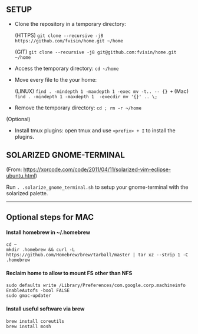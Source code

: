 ## SETUP
* Clone the repository in a temporary directory:

  (HTTPS) `git clone --recursive -j8 https://github.com/fvisin/home.git ~/home`
  
  (GIT) `git clone --recursive -j8 git@github.com:fvisin/home.git ~/home`

* Access the temporary directory: `cd ~/home`

* Move every file to the your home:

  (LINUX) `find . -mindepth 1 -maxdepth 1 -exec mv -t.. -- {} +`
  (Mac) `find . -mindepth 1 -maxdepth 1  -execdir mv '{}' .. \;`
  
* Remove the temporary directory: `cd ; rm -r ~/home`

(Optional)
* Install tmux plugins: open tmux and use `<prefix> + I` to install the plugins.

## SOLARIZED GNOME-TERMINAL
(From: https://xorcode.com/code/2011/04/11/solarized-vim-eclipse-ubuntu.html)

Run `. .solarize_gnome_terminal.sh` to setup your gnome-terminal with the
solarized palette.

---

## Optional steps for MAC
#### Install homebrew in ~/.homebrew
```
cd ~
mkdir .homebrew && curl -L https://github.com/Homebrew/brew/tarball/master | tar xz --strip 1 -C .homebrew
```

#### Reclaim home to allow to mount FS other than NFS
```
sudo defaults write /Library/Preferences/com.google.corp.machineinfo EnableAutofs -bool FALSE
sudo gmac-updater
```

#### Install useful software via brew
```
brew install coreutils
brew install mosh
```
